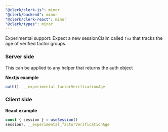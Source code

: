 ```yaml
---
"@clerk/clerk-js": minor
"@clerk/backend": minor
"@clerk/clerk-react": minor
"@clerk/types": minor
---
```


Experimental support: Expect a new sessionClaim called `fva` that tracks the age of verified factor groups.

### Server side

This can be applied to any helper that returns the auth object

**Nextjs example**

```ts
auth(). __experimental_factorVerificationAge
```

### Client side

**React example**
```ts
const { session } = useSession()
session?. __experimental_factorVerificationAge
```

